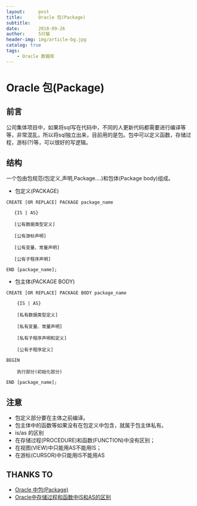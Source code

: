 ```yaml
---
layout:     post
title:      Oracle 包(Package)
subtitle:   
date:       2018-09-26
author:     5只猫
header-img: img/article-bg.jpg
catalog: true
tags:
    - Oracle 数据库
---
```


# Oracle 包(Package)

## 前言
公司集体项目中，如果将sql写在代码中，不同的人更新代码都需要进行编译等等，非常混乱，所以将sql独立出来，目前用的是包。包中可以定义函数，存储过程，游标(?)等，可以很好的写逻辑。

## 结构
一个包由包规范(包定义,声明,Package....)和包体(Package body)组成。
* 包定义(PACKAGE)
```
CREATE [OR REPLACE] PACKAGE package_name
 
   {IS | AS}

   [公有数据类型定义]

   [公有游标声明]

   [公有变量、常量声明]

   [公有子程序声明]

END [package_name];
```
* 包主体(PACKAGE BODY)
```
CREATE [OR REPLACE] PACKAGE BODY package_name

    {IS | AS}

    [私有数据类型定义]

    [私有变量、常量声明]

    [私有子程序声明和定义]

    [公有子程序定义]

BEGIN

    执行部分(初始化部分)

END [package_name];
```
## 注意
* 包定义部分要在主体之前编译。
* 包主体中的函数等如果没有在包定义中包含，就属于包主体私有。
* is/as 的区别
* 在存储过程(PROCEDURE)和函数(FUNCTION)中没有区别；
* 在视图(VIEW)中只能用AS不能用IS；
* 在游标(CURSOR)中只能用IS不能用AS


## THANKS TO
* [Oracle 中包(Package)](https://www.cnblogs.com/xqzt/p/4875891.html)
* [Oracle中存储过程和函数中IS和AS的区别](https://blog.csdn.net/weixian52034/article/details/55272531)














